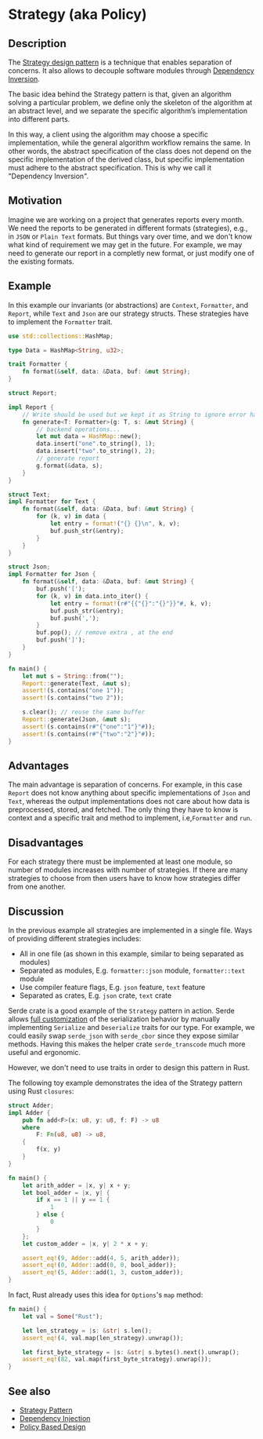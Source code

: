 # Strategy (aka Policy)

## Description

The [Strategy design pattern](https://en.wikipedia.org/wiki/Strategy_pattern)
is a technique that enables separation of concerns.
It also allows to decouple software modules through [Dependency Inversion](https://en.wikipedia.org/wiki/Dependency_inversion_principle).

The basic idea behind the Strategy pattern is that, given an algorithm solving
a particular problem, we define only the skeleton of the algorithm at an abstract
level, and we separate the specific algorithm’s implementation into different parts.

In this way, a client using the algorithm may choose a specific implementation,
while the general algorithm workflow remains the same. In other words, the abstract
specification of the class does not depend on the specific implementation of the
derived class, but specific implementation must adhere to the abstract specification.
This is why we call it "Dependency Inversion".

## Motivation

Imagine we are working on a project that generates reports every month.
We need the reports to be generated in different formats (strategies), e.g.,
in `JSON` or `Plain Text` formats.
But things vary over time, and we don't know what kind of requirement we may get
in the future. For example, we may need to generate our report in a completly new
format, or just modify one of the existing formats.

## Example

In this example our invariants (or abstractions) are `Context`, `Formatter`,
and `Report`, while `Text` and `Json` are our strategy structs. These strategies
have to implement the `Formatter` trait.

```rust
use std::collections::HashMap;

type Data = HashMap<String, u32>;

trait Formatter {
    fn format(&self, data: &Data, buf: &mut String);
}

struct Report;

impl Report {
    // Write should be used but we kept it as String to ignore error handling
    fn generate<T: Formatter>(g: T, s: &mut String) {
        // backend operations...
        let mut data = HashMap::new();
        data.insert("one".to_string(), 1);
        data.insert("two".to_string(), 2);
        // generate report
        g.format(&data, s);
    }
}

struct Text;
impl Formatter for Text {
    fn format(&self, data: &Data, buf: &mut String) {
        for (k, v) in data {
            let entry = format!("{} {}\n", k, v);
            buf.push_str(&entry);
        }
    }
}

struct Json;
impl Formatter for Json {
    fn format(&self, data: &Data, buf: &mut String) {
        buf.push('[');
        for (k, v) in data.into_iter() {
            let entry = format!(r#"{{"{}":"{}"}}"#, k, v);
            buf.push_str(&entry);
            buf.push(',');
        }
        buf.pop(); // remove extra , at the end
        buf.push(']');
    }
}

fn main() {
    let mut s = String::from("");
    Report::generate(Text, &mut s);
    assert!(s.contains("one 1"));
    assert!(s.contains("two 2"));

    s.clear(); // reuse the same buffer
    Report::generate(Json, &mut s);
    assert!(s.contains(r#"{"one":"1"}"#));
    assert!(s.contains(r#"{"two":"2"}"#));
}
```

## Advantages

The main advantage is separation of concerns. For example, in this case `Report`
does not know anything about specific implementations of `Json` and `Text`,
whereas the output implementations does not care about how data is preprocessed,
stored, and fetched. The only thing they have to know is context and a specific
trait and method to implement, i.e,`Formatter` and `run`.

## Disadvantages

For each strategy there must be implemented at least one module, so number of modules
increases with number of strategies. If there are many strategies to choose from
then users have to know how strategies differ from one another.

## Discussion

In the previous example all strategies are implemented in a single file.
Ways of providing different strategies includes:

- All in one file (as shown in this example, similar to being separated as modules)
- Separated as modules, E.g. `formatter::json` module, `formatter::text` module
- Use compiler feature flags, E.g. `json` feature, `text` feature
- Separated as crates, E.g. `json` crate, `text` crate

Serde crate is a good example of the `Strategy` pattern in action. Serde allows
[full customization](https://serde.rs/custom-serialization.html) of the serialization
behavior by manually implementing `Serialize` and `Deserialize` traits for our
type. For example, we could easily swap `serde_json` with `serde_cbor` since they
expose similar methods. Having this makes the helper crate `serde_transcode` much
more useful and ergonomic.

However, we don't need to use traits in order to design this pattern in Rust.

The following toy example demonstrates the idea of the Strategy pattern using Rust
`closures`:

```rust
struct Adder;
impl Adder {
    pub fn add<F>(x: u8, y: u8, f: F) -> u8
    where
        F: Fn(u8, u8) -> u8,
    {
        f(x, y)
    }
}

fn main() {
    let arith_adder = |x, y| x + y;
    let bool_adder = |x, y| {
        if x == 1 || y == 1 {
            1
        } else {
            0
        }
    };
    let custom_adder = |x, y| 2 * x + y;

    assert_eq!(9, Adder::add(4, 5, arith_adder));
    assert_eq!(0, Adder::add(0, 0, bool_adder));
    assert_eq!(5, Adder::add(1, 3, custom_adder));
}

```

In fact, Rust already uses this idea for `Options`'s `map` method:

```rust
fn main() {
    let val = Some("Rust");

    let len_strategy = |s: &str| s.len();
    assert_eq!(4, val.map(len_strategy).unwrap());

    let first_byte_strategy = |s: &str| s.bytes().next().unwrap();
    assert_eq!(82, val.map(first_byte_strategy).unwrap());
}
```

## See also

- [Strategy Pattern](https://en.wikipedia.org/wiki/Strategy_pattern)
- [Dependency Injection](https://en.wikipedia.org/wiki/Dependency_injection)
- [Policy Based Design](https://en.wikipedia.org/wiki/Modern_C++_Design#Policy-based_design)

